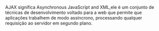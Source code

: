 AJAX significa Asynchronous JavaScript and XML,ele é um conjunto de técnicas de desenvolvimento voltado para a web que permite que aplicações trabalhem de modo assíncrono, processando qualquer requisição ao servidor em segundo plano.
